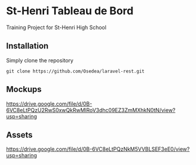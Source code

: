 # St-Henri Tableau de Bord
Training Project for St-Henri High School

## Installation
Simply clone the repository
```
git clone https://github.com/Osedea/laravel-rest.git
```

## Mockups

https://drive.google.com/file/d/0B-6VC8eLtPQzU2RwS0xwQkRwMlRoV3dhc09EZ3ZmMXhkN0tN/view?usp=sharing

## Assets

https://drive.google.com/file/d/0B-6VC8eLtPQzNkM5VVBLSEF3eE0/view?usp=sharing

